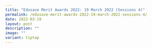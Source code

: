 ```yaml
---
title: "Edusave Merit Awards 2022: 19 March 2022 (Sessions 4)"
permalink: /edusave-merit-awards-2022-19-march-2022-sessions-4/
date: 2022-03-19
layout: post
description: ""
image: ""
variant: tiptap
---
```

